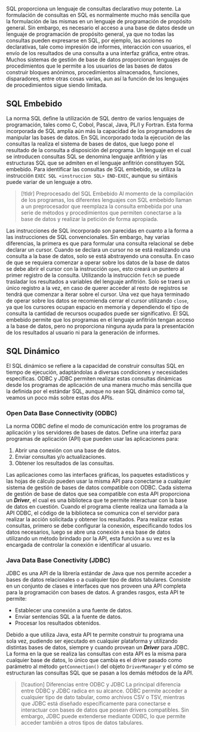 SQL proporciona un lenguaje de consultas declarativo muy potente. La formulación de consultas en SQL es normalmente mucho más sencilla que la formulación de las mismas en un lenguaje de programación de propósito general. Sin embargo, es necesario el acceso a una base de datos desde un lenguaje de programación de propósito general, ya que no todas las consultas pueden expresarse en SQL, por ejemplo, las acciones no declarativas, tale como impresión de informes, interacción con usuarios, el envío de los resultados de una consulta a una interfaz gráfica, entre otras.
Muchos sistemas de gestión de base de datos proporcionan lenguajes de procedimientos que le permite a los usuarios de las bases de datos construir bloques anónimos, procedimientos almacenados, funciones, disparadores, entre otras cosas varias, aun así la función de los lenguajes de procedimientos sigue siendo limitada.
## SQL Embebido
La norma SQL define la utilización de SQL dentro de varios lenguajes de programación, tales como C, Cobol, Pascal, Java, PL/I y Fortran. Esta forma incorporada de SQL amplía aún más la capacidad de los programadores de manipular las bases de datos. En SQL incorporado toda la ejecución de las consultas la realiza el sistema de bases de datos, que luego pone el resultado de la consulta a disposición del programa.
Un lenguaje en el cual se introducen consultas SQL se denomina lenguaje anfitrión y las estructuras SQL que se admiten en el lenguaje anfitrión constituyen SQL embebido. Para identificar las consultas de SQL embebido, se utiliza la instrucción `EXEC SQL <instruccion SQL> END-EXEC`, aunque su sintáxis puede variar de un lenguaje a otro.
>[!tldr] Preprocesado del SQL Embebido
>Al momento de la compilación de los programas, los diferentes lenguajes con SQL embebido llaman a un preprocesador que reemplaza la consulta embebida por una serie de métodos y procedimientos que permiten conectarse a la base de datos y realizar la petición de forma apropiada.

Las instrucciones de SQL incorporado son parecidas en cuanto a la forma a las instrucciones de SQL convencionales. Sin embargo, hay varias diferencias, la primera es que para formular una consulta relacional se debe declarar un cursor.
Cuando se declara un cursor no se está realizando una consulta a la base de datos, solo se está abstrayendo una consulta. En caso de que se requiera comenzar a operar sobre los datos de la base de datos se debe abrir el cursor con la instrucción `open`, esto creará un puntero al primer registro de la consulta. Utilizando la instrucción `fetch` se puede trasladar los resultados a variables del lenguaje anfitrión. Solo se traerá un único registro a la vez, en caso de querer acceder al resto de registros se tendrá que comenzar a iterar sobre el cursor.
Una vez que haya terminado de operar sobre los datos se recomienda cerrar el cursor utilizando `close`, ya que los cursores ocupan espacio en memoria y dependiendo el tipo de consulta la cantidad de recursos ocupados puede ser significativo.
El SQL embebido permite que los programas en el lenguaje anfitrión tengan acceso a la base de datos, pero no proporciona ninguna ayuda para la presentación de los resultados al usuario ni para la generación de informes.
## SQL Dinámico
El SQL dinámico se refiere a la capacidad de construir consultas SQL en tiempo de ejecución, adaptándolas a diversas condiciones y necesidades específicas. ODBC y JDBC permiten realizar estas consultas dinámicas desde los programas de aplicación de una manera mucho más sencilla que la definida por el estándar SQL, aunque no sean SQL dinámico como tal, veamos un poco más sobre estas dos APIs.
### Open Data Base Connectivity (ODBC)
La norma ODBC define el modo de comunicación entre los programas de aplicación y los servidores de bases de datos. Define una interfaz para programas de aplicación (API) que pueden usar las aplicaciones para:
1. Abrir una conexión con una base de datos.
2. Enviar consultas y/o actualizaciones.
3. Obtener los resultados de las consultas.

Las aplicaciones como las interfaces gráficas, los paquetes estadísticos y las hojas de cálculo pueden usar la misma API para conectarse a cualquier sistema de gestión de bases de datos compatible con ODBC. Cada sistema de gestión de base de datos que sea compatible con esta API proporciona un ***Driver***, el cual es una biblioteca que te permite interactuar con la base de datos en cuestión. Cuando el programa cliente realiza una llamada a la API ODBC, el código de la biblioteca se comunica con el servidor para realizar la acción solicitada y obtener los resultados.
Para realizar estas consultas, primero se debe configurar la conexión, especificando todos los datos necesarios, luego se abre una conexión a esa base de datos utilizando un método brindado por la API, esta función a su vez es la encargada de controlar la conexión e identificar al usuario.
### Java Data Base Conectivity (JDBC)
JDBC es una API de la librería estándar de Java que nos permite acceder a bases de datos relacionales o a cualquier tipo de datos tabulares. Consiste en un conjunto de clases e interfaces que nos proveen una API completa para la programación con bases de datos. A grandes rasgos, esta API te permite:
- Establecer una conexión a una fuente de datos.
- Enviar sentencias SQL a la fuente de datos.
- Procesar los resultados obtenidos.

Debido a que utiliza Java, esta API te permite construir tu programa una sola vez, pudiendo ser ejecutado en cualquier plataforma y utilizando distintas bases de datos, siempre y cuando provean un ***Driver*** para JDBC.
La forma en la que se realiza las consultas con esta API es la misma para cualquier base de datos, lo único que cambia es el driver pasado como parámetro al método `getConnection()` del objeto `DriverManager` y el cómo se estructuran las consultas SQL que se pasan a los demás métodos de la API.
>[!caution] Diferencias entre ODBC y JDBC
>La principal diferencia entre ODBC y JDBC radica en su alcance. ODBC permite acceder a cualquier tipo de dato tabular, como archivos CSV o TSV, mientras que JDBC está diseñado específicamente para conectarse e interactuar con bases de datos que posean drivers compatibles. Sin embargo, JDBC puede extenderse mediante ODBC, lo que permite acceder también a otros tipos de datos tabulares.

